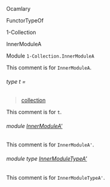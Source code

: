 Ocamlary

FunctorTypeOf

1-Collection

InnerModuleA

Module `1-Collection.InnerModuleA`

This comment is for `InnerModuleA`.

<a id="type-t"></a>

###### type t =

> [collection](Ocamlary.FunctorTypeOf.argument-1-Collection.md#type-collection)

This comment is for `t`.

<a id="module-InnerModuleA'"></a>

###### module [InnerModuleA'](Ocamlary.FunctorTypeOf.argument-1-Collection.InnerModuleA.InnerModuleA'.md)

This comment is for `InnerModuleA'`.

<a id="module-type-InnerModuleTypeA'"></a>

###### module type [InnerModuleTypeA'](Ocamlary.FunctorTypeOf.argument-1-Collection.InnerModuleA.module-type-InnerModuleTypeA'.md)

This comment is for `InnerModuleTypeA'`.
